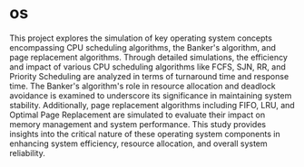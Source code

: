 # os
This project explores the simulation of key operating system concepts encompassing CPU scheduling algorithms, the Banker's algorithm, and page replacement algorithms. Through detailed simulations, the efficiency and impact of various CPU scheduling algorithms like FCFS, SJN, RR, and Priority Scheduling are analyzed in terms of turnaround time and response time. The Banker's algorithm's role in resource allocation and deadlock avoidance is examined to underscore its significance in maintaining system stability. Additionally, page replacement algorithms including FIFO, LRU, and Optimal Page Replacement are simulated to evaluate their impact on memory management and system performance. This study provides insights into the critical nature of these operating system components in enhancing system efficiency, resource allocation, and overall system reliability.
